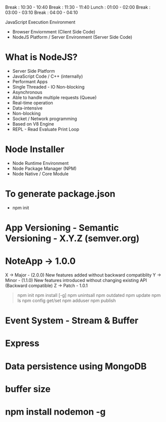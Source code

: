 Break : 10:30 - 10:40
Break : 11:30 - 11:40
Lunch : 01:00 - 02:00
Break : 03:00 - 03:10
Break : 04:00 - 04:10

JavaScript Execution Environment
- Browser Enviornment (Client Side Code)
- NodeJS Platform / Server Environment (Server Side Code)

# What is NodeJS?
- Server Side Platform
- JavaScript Code / C++ (internally)
- Performant Apps
- Single Threaded - IO Non-blocking 
- Asynchronous
- Able to handle multiple requests (Queue)
- Real-time operation
- Data-intensive
- Non-blocking
- Socket / Network programming
- Based on V8 Engine
- REPL - Read Evaluate Print Loop

# Node Installer
- Node Runtime Environment
- Node Package Manager (NPM)
- Node Native / Core Module

# To generate package.json 
- npm init






# App Versioning - Semantic Versioning - X.Y.Z (semver.org)
# NoteApp -> 1.0.0
X -> Major - (2.0.0) New features added without backward compatiblity
Y -> Minor - (1.1.0) New features introduced without changing existing API (Backward compatible)
Z -> Patch - 1.0.1

> npm init
> npm install [-g]
> npm unintsall
> npm outdated
> npm update
> npm ls
> npm config get/set
> npm adduser
> npm publish


# Event System - Stream & Buffer
# Express 
# Data persistence using MongoDB



# buffer size


# npm install nodemon -g
